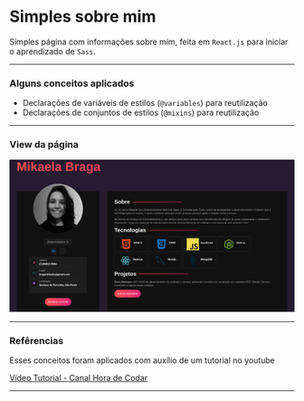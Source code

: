 
# Simples sobre mim

Simples página com informações sobre mim, feita em `React.js` para iniciar o aprendizado de `Sass`.

---
### Alguns conceitos aplicados

- Declarações de variáveis de estilos (`@variables`) para reutilização
- Declarações de conjuntos de estilos  (`@mixins`) para reutilização

---


### View da página

![página sobre mim](./portfolio-vite-react/src/img/aboutme.png)

---

### Refêrencias

Esses conceitos foram aplicados com auxílio de um tutorial no youtube

[Vídeo Tutorial - Canal Hora de Codar](https://www.youtube.com/watch?v=5h4vMtBlQQU&t=3505s&ab_channel=MatheusBattisti-HoradeCodar)

---
